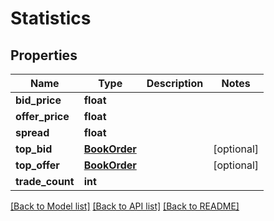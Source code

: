 # Statistics

## Properties
Name | Type | Description | Notes
------------ | ------------- | ------------- | -------------
**bid_price** | **float** |  | 
**offer_price** | **float** |  | 
**spread** | **float** |  | 
**top_bid** | [**BookOrder**](BookOrder.md) |  | [optional] 
**top_offer** | [**BookOrder**](BookOrder.md) |  | [optional] 
**trade_count** | **int** |  | 

[[Back to Model list]](../README.md#documentation-for-models) [[Back to API list]](../README.md#documentation-for-api-endpoints) [[Back to README]](../README.md)


